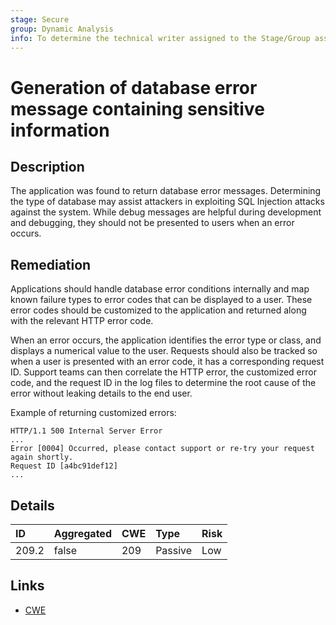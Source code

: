 ```yaml
---
stage: Secure
group: Dynamic Analysis
info: To determine the technical writer assigned to the Stage/Group associated with this page, see https://about.gitlab.com/handbook/engineering/ux/technical-writing/#assignments
---
```


# Generation of database error message containing sensitive information

## Description

The application was found to return database error messages. Determining the type of database may assist attackers in exploiting
SQL Injection attacks against the system. While debug messages are helpful during development and debugging, they should not be
presented to users when an error occurs.

## Remediation

Applications should handle database error conditions internally and map known failure types to error codes that can be displayed
to a user. These error codes should be customized to the application and returned along with the relevant HTTP error code.

When an error occurs, the application identifies the error type or class, and displays a numerical value to the
user. Requests should also be tracked so when a user is presented with an error code, it has a corresponding request ID.
Support teams can then correlate the HTTP error, the customized error code, and the request ID in the log files to
determine the root cause of the error without leaking details to the end user.

Example of returning customized errors:

```plaintext
HTTP/1.1 500 Internal Server Error
...
Error [0004] Occurred, please contact support or re-try your request again shortly.
Request ID [a4bc91def12]
...
```

## Details

| ID | Aggregated | CWE | Type | Risk |
|:---|:--------|:--------|:--------|:--------|
| 209.2 | false | 209 | Passive | Low |

## Links

- [CWE](https://cwe.mitre.org/data/definitions/209.html)
